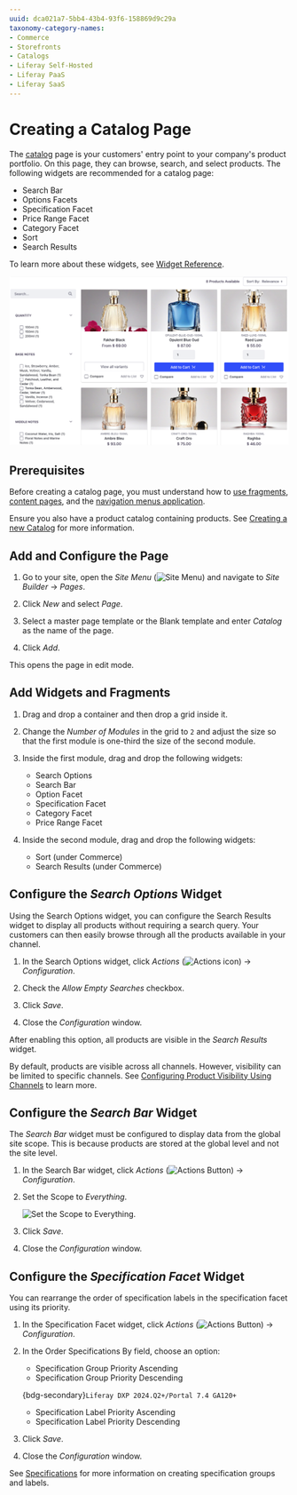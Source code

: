```yaml
---
uuid: dca021a7-5bb4-43b4-93f6-158869d9c29a
taxonomy-category-names:
- Commerce
- Storefronts
- Catalogs
- Liferay Self-Hosted
- Liferay PaaS
- Liferay SaaS
---
```

# Creating a Catalog Page

The [catalog](./commerce-storefront-pages/catalog.md) page is your customers' entry point to your company's product portfolio. On this page, they can browse, search, and select products. The following widgets are recommended for a catalog page:

* Search Bar
* Options Facets
* Specification Facet
* Price Range Facet
* Category Facet
* Sort
* Search Results

To learn more about these widgets, see [Widget Reference](./liferay-commerce-widgets/widget-reference.md).

![The catalog page is a customer's entry point to your company's product portfolio](./creating-a-catalog-page/images/01.png)

## Prerequisites

Before creating a catalog page, you must understand how to [use fragments](https://learn.liferay.com/w/dxp/site-building/creating-pages/page-fragments-and-widgets/using-fragments), [content pages](https://learn.liferay.com/web/guest/w/dxp/site-building/creating-pages/using-content-pages), and the [navigation menus application](https://learn.liferay.com/w/dxp/site-building/site-navigation/using-the-navigation-menus-application).

Ensure you also have a product catalog containing products. See [Creating a new Catalog](../product-management/catalogs/creating-a-new-catalog.md) for more information.

## Add and Configure the Page

1. Go to your site, open the _Site Menu_ (![Site Menu](../images/icon-product-menu.png)) and navigate to _Site Builder_ &rarr; _Pages_.

1. Click _New_ and select _Page_.

1. Select a master page template or the Blank template and enter _Catalog_ as the name of the page.

1. Click _Add_.

This opens the page in edit mode.

## Add Widgets and Fragments

1. Drag and drop a container and then drop a grid inside it.

1. Change the *Number of Modules* in the grid to `2` and adjust the size so that the first module is one-third the size of the second module.

1. Inside the first module, drag and drop the following widgets:

   * Search Options
   * Search Bar
   * Option Facet
   * Specification Facet
   * Category Facet
   * Price Range Facet

1. Inside the second module, drag and drop the following widgets:

   * Sort (under Commerce)
   * Search Results (under Commerce)

## Configure the _Search Options_ Widget

Using the Search Options widget, you can configure the Search Results widget to display all products without requiring a search query. Your customers can then easily browse through all the products available in your channel.

1. In the Search Options widget, click _Actions_ (![Actions icon](../images/icon-actions.png)) &rarr; _Configuration_.

1. Check the _Allow Empty Searches_ checkbox.

1. Click _Save_.

1. Close the _Configuration_ window.

After enabling this option, all products are visible in the _Search Results_ widget.

By default, products are visible across all channels. However, visibility can be limited to specific channels. See [Configuring Product Visibility Using Channels](../store-management/channels/configuring-product-visibility-using-channels.md) to learn more.

## Configure the _Search Bar_ Widget

The _Search Bar_ widget must be configured to display data from the global site scope. This is because products are stored at the global level and not the site level.

1. In the Search Bar widget, click _Actions_ (![Actions Button](../images/icon-actions.png)) &rarr; _Configuration_.

1. Set the Scope to _Everything_.

   ![Set the Scope to Everything.](./creating-a-catalog-page/images/04.png)

1. Click _Save_.

1. Close the _Configuration_ window.

## Configure the _Specification Facet_ Widget

You can rearrange the order of specification labels in the specification facet using its priority. 

1. In the Specification Facet widget, click _Actions_ (![Actions Button](../images/icon-actions.png)) &rarr; _Configuration_.

1. In the Order Specifications By field, choose an option: 

   - Specification Group Priority Ascending
   - Specification Group Priority Descending

   {bdg-secondary}`Liferay DXP 2024.Q2+/Portal 7.4 GA120+`

   - Specification Label Priority Ascending
   - Specification Label Priority Descending

1. Click _Save_.

1. Close the _Configuration_ window.

See [Specifications](../product-management/creating-and-managing-products/products/specifications.md) for more information on creating specification groups and labels.